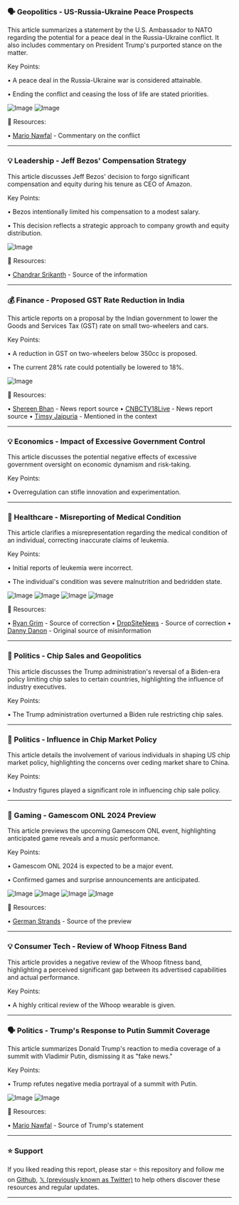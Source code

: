 ### 🗣️ Geopolitics - US-Russia-Ukraine Peace Prospects

This article summarizes a statement by the U.S. Ambassador to NATO regarding the potential for a peace deal in the Russia-Ukraine conflict.  It also includes commentary on President Trump's purported stance on the matter.

Key Points:

•  A peace deal in the Russia-Ukraine war is considered attainable.

•  Ending the conflict and ceasing the loss of life are stated priorities.


![Image](https://pbs.twimg.com/amplify_video_thumb/1957265093571362816/img/-is0inDuNA-l2KOy.jpg)
![Image](https://pbs.twimg.com/media/GymWTdCXQAAs_vC?format=jpg&name=240x240)

🔗 Resources:

• [Mario Nawfal](https://x.com/MarioNawfal) - Commentary on the conflict


---
### 💡 Leadership - Jeff Bezos' Compensation Strategy

This article discusses Jeff Bezos' decision to forgo significant compensation and equity during his tenure as CEO of Amazon.

Key Points:

• Bezos intentionally limited his compensation to a modest salary.

• This decision reflects a strategic approach to company growth and equity distribution.


![Image](https://pbs.twimg.com/amplify_video_thumb/1957078484422955009/img/ZTVmd4MIfaAhOrD_.jpg)

🔗 Resources:

• [Chandrar Srikanth](https://x.com/chandrarsrikant) - Source of the information


---
### 💰 Finance - Proposed GST Rate Reduction in India

This article reports on a proposal by the Indian government to lower the Goods and Services Tax (GST) rate on small two-wheelers and cars.

Key Points:

•  A reduction in GST on two-wheelers below 350cc is proposed.

•  The current 28% rate could potentially be lowered to 18%.


![Image](https://pbs.twimg.com/media/GymOCZ1bcAAf0Bp?format=jpg&name=small)

🔗 Resources:

• [Shereen Bhan](https://x.com/ShereenBhan) - News report source
• [CNBCTV18Live](https://x.com/CNBCTV18Live) - News report source
• [Timsy Jaipuria](https://x.com/TimsyJaipuria) - Mentioned in the context


---
### 💡 Economics - Impact of Excessive Government Control

This article discusses the potential negative effects of excessive government oversight on economic dynamism and risk-taking.


Key Points:

•  Overregulation can stifle innovation and experimentation.


---
### 🏥 Healthcare - Misreporting of Medical Condition

This article clarifies a misrepresentation regarding the medical condition of an individual, correcting inaccurate claims of leukemia.

Key Points:

•  Initial reports of leukemia were incorrect.

•  The individual's condition was severe malnutrition and bedridden state.


![Image](https://pbs.twimg.com/media/Gyl6a-dXMAA1wvu?format=jpg&name=small)
![Image](https://pbs.twimg.com/media/Gyl6a-lXkAA6i00?format=jpg&name=small)
![Image](https://pbs.twimg.com/media/Gyk46pkWIAAEojA?format=jpg&name=240x240)
![Image](https://pbs.twimg.com/media/Gyk46poWAAAfSnR?format=jpg&name=240x240)

🔗 Resources:

• [Ryan Grim](https://x.com/ryangrim) - Source of correction
• [DropSiteNews](https://x.com/DropSiteNews) - Source of correction
• [Danny Danon](https://x.com/dannydanon) -  Original source of misinformation


---
### 🤖 Politics -  Chip Sales and Geopolitics

This article discusses the Trump administration's reversal of a Biden-era policy limiting chip sales to certain countries, highlighting the influence of industry executives.

Key Points:

• The Trump administration overturned a Biden rule restricting chip sales.


---
### 🤖 Politics -  Influence in Chip Market Policy

This article details the involvement of various individuals in shaping US chip market policy, highlighting the concerns over ceding market share to China.

Key Points:

•  Industry figures played a significant role in influencing chip sale policy.


---
### 🚀 Gaming - Gamescom ONL 2024 Preview

This article previews the upcoming Gamescom ONL event, highlighting anticipated game reveals and a music performance.

Key Points:

•  Gamescom ONL 2024 is expected to be a major event.

•  Confirmed games and surprise announcements are anticipated.


![Image](https://pbs.twimg.com/media/GyjRP9gXkAAOMYJ?format=jpg&name=360x360)
![Image](https://pbs.twimg.com/media/GyjRP9SXAAAM2ii?format=jpg&name=360x360)
![Image](https://pbs.twimg.com/media/GyjRP9SWEAAo16o?format=jpg&name=360x360)
![Image](https://pbs.twimg.com/media/GyjRP-DW8AAMFCW?format=jpg&name=360x360)

🔗 Resources:

• [German Strands](https://x.com/GermanStrands) - Source of the preview


---
### 💡 Consumer Tech - Review of Whoop Fitness Band

This article provides a negative review of the Whoop fitness band, highlighting a perceived significant gap between its advertised capabilities and actual performance.

Key Points:

• A highly critical review of the Whoop wearable is given.


---
### 🗣️ Politics - Trump's Response to Putin Summit Coverage

This article summarizes Donald Trump's reaction to media coverage of a summit with Vladimir Putin, dismissing it as "fake news."

Key Points:

• Trump refutes negative media portrayal of a summit with Putin.


![Image](https://pbs.twimg.com/media/GymCf4qWwAAKHco?format=jpg&name=small)
![Image](https://pbs.twimg.com/media/Gykj47sXQAAPIrf?format=jpg&name=240x240)

🔗 Resources:

• [Mario Nawfal](https://x.com/MarioNawfal) - Source of Trump's statement


---

### ⭐️ Support

If you liked reading this report, please star ⭐️ this repository and follow me on [Github](https://github.com/Drix10), [𝕏 (previously known as Twitter)](https://x.com/DRIX_10_) to help others discover these resources and regular updates.

---